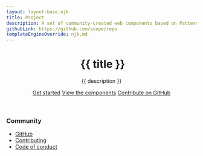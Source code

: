 ```yaml
---
layout: layout-base.njk
title: Project
description: A set of community-created web components based on PatternFly Elements.
githubLink: https://github.com/scope/repo
templateEngineOverride: njk,md
---
```


<body unresolved>
  <header>
    <pfe-band color="accent" context="accent">
      <h1 id="home-title">
        <img src="/images/logo/pfe-icon-white-shaded.svg" alt="">
        {{ title }}
      </h1>
      <p class="tagline">{{ description }}</p>
      <pfe-cta priority="primary" slot="footer">
        <a href="get-started">Get started</a>
      </pfe-cta>
      <pfe-cta priority="secondary" slot="footer">
        <a href="components">View the components</a>
      </pfe-cta>
    </pfe-band>
    <pfe-band size="small">
      <pfe-cta>
        <a href="{{ githubLink }}">
          <pfe-icon size="md" style="--pfe-icon--Color: #666" icon="fas-github" aria-hidden="true"></pfe-icon>
          Contribute on GitHub
        </a>
      </pfe-cta>
    </pfe-band>
  </header>

  <main>
    <!-- Your content here -->
  </main>

  <footer>
    <pfe-band color="darkest">
      <h3 slot="header">Community</h3>
      <ul>
        <li><a href="{{ githubLink }}">GitHub</a></li>
        <li><a href="{{ githubLink }}/blob/main/CONTRIBUTING.md">Contributing</a></li>
        <li><a href="{{ githubLink }}/blob/main/CODE_OF_CONDUCT.md">Code of conduct</a></li>
      </ul>
    </pfe-band>
  </footer>

  <script type="module" src="/main.mjs"></script>

